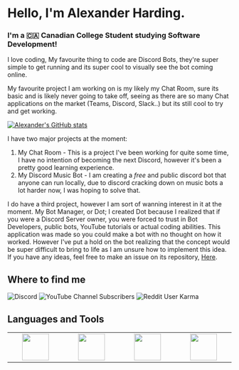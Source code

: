 # Hello, I'm Alexander Harding.
### I'm a 🇨🇦 Canadian College Student studying Software Development!

I love coding, My favourite thing to code are Discord Bots, they're super simple to get running and its super cool to visually see the bot coming online.

My favourite project I am working on is my likely my Chat Room, sure its basic and is likely never going to take off, seeing as there are so many Chat applications on the market (Teams, Discord, Slack..) but its still cool to try and get working.

[![Alexander's GitHub stats](https://github-readme-stats.vercel.app/api?username=BackwardsUser)](https://github.com/BackwardsUser)

I have two major projects at the moment:
1. My Chat Room - This is a project I've been working for quite some time, I have no intention of becoming the next Discord, however it's been a pretty good learning experience.
2. My Discord Music Bot - I am creating a *free* and public discord bot that anyone can run locally, due to discord cracking down on music bots a lot harder now, I was hoping to solve that.

I do have a third project, however I am sort of wanning interest in it at the moment. My Bot Manager, or Dot; I created Dot because I realized that if you were a Discord Server owner, you were forced to trust in Bot Developers, public bots, YouTube tutorials or actual coding abilities. This application was made so you could make a bot with no thought on how it worked. However I've put a hold on the bot realizing that the concept would be super difficult to bring to life as I am unsure how to implement this idea. If you have any ideas, feel free to make an issue on its repository, [Here](https://github.com/BackwardsUser/Dot-Bot-Manager/issues).

## Where to find me
![Discord](https://img.shields.io/discord/1037779805376098356?color=%235865F2&style=flat-square)
![YouTube Channel Subscribers](https://img.shields.io/youtube/channel/subscribers/UC0PlE5BpxH_A_g0q5XqrrNw?color=%23ff0000&style=flat-square)
![Reddit User Karma](https://img.shields.io/reddit/user-karma/combined/Backwards_User__?color=%23ff4500&style=flat-square)

## Languages and Tools
<table width="100">
<tr>
    <td align="center" width="190">
        <img src="https://github.com/abranhe/programming-languages-logos/blob/master/src/javascript/javascript.svg" width="60">
    </td>
    <td align="center" width="190">
        <img src="https://github.com/abranhe/programming-languages-logos/blob/master/src/python/python.svg" width="60">
    </td>
    <td align="center" width="190">
        <img src="https://github.com/abranhe/programming-languages-logos/blob/master/src/html/html.svg" width="60">
    </td>
    <td align="center" width="190">
        <img src="https://github.com/abranhe/programming-languages-logos/blob/master/src/css/css.svg" width="60">
    </td> 
</tr>
</table>